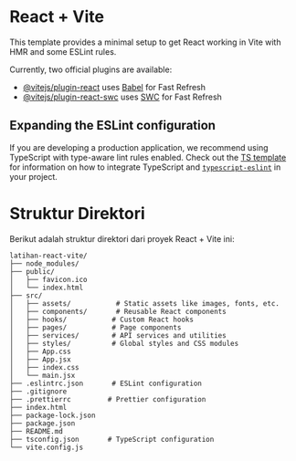 # React + Vite

This template provides a minimal setup to get React working in Vite with HMR and some ESLint rules.

Currently, two official plugins are available:

- [@vitejs/plugin-react](https://github.com/vitejs/vite-plugin-react/blob/main/packages/plugin-react) uses [Babel](https://babeljs.io/) for Fast Refresh
- [@vitejs/plugin-react-swc](https://github.com/vitejs/vite-plugin-react/blob/main/packages/plugin-react-swc) uses [SWC](https://swc.rs/) for Fast Refresh

## Expanding the ESLint configuration

If you are developing a production application, we recommend using TypeScript with type-aware lint rules enabled. Check out the [TS template](https://github.com/vitejs/vite/tree/main/packages/create-vite/template-react-ts) for information on how to integrate TypeScript and [`typescript-eslint`](https://typescript-eslint.io) in your project.


# Struktur Direktori

Berikut adalah struktur direktori dari proyek React + Vite ini:

```
latihan-react-vite/
├── node_modules/
├── public/
│   ├── favicon.ico
│   └── index.html
├── src/
│   ├── assets/           # Static assets like images, fonts, etc.
│   ├── components/       # Reusable React components
│   ├── hooks/           # Custom React hooks
│   ├── pages/           # Page components
│   ├── services/        # API services and utilities
│   ├── styles/          # Global styles and CSS modules
│   ├── App.css
│   ├── App.jsx
│   ├── index.css
│   └── main.jsx
├── .eslintrc.json       # ESLint configuration
├── .gitignore
├── .prettierrc         # Prettier configuration
├── index.html
├── package-lock.json
├── package.json
├── README.md
├── tsconfig.json       # TypeScript configuration
└── vite.config.js
